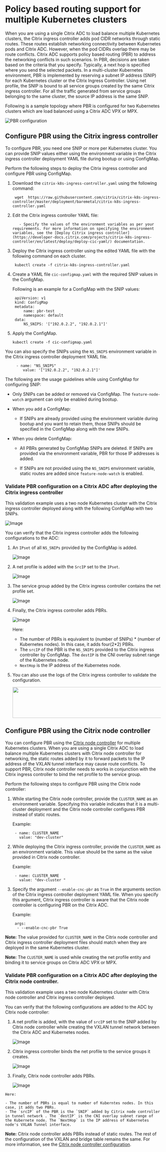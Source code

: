 # Policy based routing support for multiple Kubernetes clusters

When you are using a single Citrix ADC to load balance multiple Kubernetes clusters, the Citrix ingress controller adds pod CIDR networks through static routes. These routes establish networking connectivity between Kubernetes pods and Citrix ADC. However, when the pod CIDRs overlap there may be route conflicts. Citrix ADC supports policy based routing (PBR) to address the networking conflicts in such scenarios. In PBR, decisions are taken based on the criteria that you specify. Typically, a next hop is specified where you send the selected packets. In a multi-cluster Kubernetes environment, PBR is implemented by reserving a subnet IP address (SNIP) for each Kubernetes cluster or the Citrix Ingress Controller. Using net profile, the SNIP is bound to all service groups created by the same Citrix ingress controller. For all the traffic generated from service groups belonging to the same cluster, the source IP address is the same SNIP.

Following is a sample topology where PBR is configured for two Kubernetes clusters which are load balanced using a Citrix ADC VPX or MPX.

![PBR configuration](../media/pbr.jpg)

## Configure PBR using the Citrix ingress controller

To configure PBR, you need one SNIP or more per Kubernetes cluster. You can provide SNIP values either using the environment variable in the Citrix ingress controller deployment YAML file during bootup or using ConfigMap.

Perform the following steps to deploy the Citrix ingress controller and configure PBR using ConfigMap.

1. Download the `citrix-k8s-ingress-controller.yaml` using the following command:

        wget  https://raw.githubusercontent.com/citrix/citrix-k8s-ingress-controller/master/deployment/baremetal/citrix-k8s-ingress-controller.yaml

2. Edit the Citrix ingress controller YAML file:
  
          - Specify the values of the environment variables as per your requirements. For more information on specifying the environment variables, see the [Deploy Citrix ingress controller](https://developer-docs.citrix.com/projects/citrix-k8s-ingress-controller/en/latest/deploy/deploy-cic-yaml/) documentation.

3. Deploy the Citrix ingress controller using the edited YAML file with the following command on each cluster.

        kubectl create -f citrix-k8s-ingress-controller.yaml

4. Create a YAML file `cic-configmap.yaml` with the required SNIP values in the ConfigMap.

    Following is an example for a ConfigMap with the SNIP values:

        
        apiVersion: v1
        kind: ConfigMap
        metadata:
            name: pbr-test
            namespace: default
        data:
            NS_SNIPS: '["192.0.2.2", "192.0.2.1"]'
        

5. Apply the ConfigMap.
   
       kubectl create -f cic-configmap.yaml

You can also specify the SNIPs using the `NS_SNIPS` environment variable in the Citrix ingress controller deployment YAML file.

         - name: "NS_SNIPS"
            value: '["192.0.2.2", "192.0.2.1"]'

The following are the usage guidelines while using ConfigMap for configuring SNIP:

- Only SNIPs can be added or removed via ConfigMap. The `feature-node-watch` argument can only be enabled during bootup.

- When you add a ConfigMap:
   
    - If SNIPs are already provided using the environment variable during bootup and you want to retain them, those SNIPs should be specified in the ConfigMap along with the new SNIPs.

- When you delete ConfigMap:
  
    - All PBRs generated by ConfigMap SNIPs are deleted. If SNIPs are provided via the environment variable, PBR for those IP addresses is added.

    - If SNIPs are not provided using the `NS_SNIPS` environment variable, static routes are added since `feature-node-watch` is enabled.


### Validate PBR configuration on a Citrix ADC after deploying the Citrix ingress controller

This validation example uses a two node Kubernetes cluster with the Citrix ingress controller deployed along with the following ConfigMap with two SNIPs.

   ![Image](https://user-images.githubusercontent.com/46886297/117246195-cf68b400-ae59-11eb-9986-14e53ae98701.png)

You can verify that the Citrix ingress controller adds the following configurations to the ADC:

 1. An `IPset` of all `NS_SNIPs` provided by the ConfigMap is added.
 
       ![Image](https://user-images.githubusercontent.com/46886297/117246342-19519a00-ae5a-11eb-8e65-70944c24ef51.png)

 2. A net profile is added with the `SrcIP` set to the `IPset`.

       ![Image](https://user-images.githubusercontent.com/46886297/117246445-4736de80-ae5a-11eb-8f0e-fd1829d6343d.png)

 3. The service group added by the Citrix ingress controller contains the net profile set.

       ![Image](https://user-images.githubusercontent.com/46886297/117246742-c4faea00-ae5a-11eb-8e1d-fe0878066b6c.png)

4. Finally, the Citrix ingress controller adds PBRs.

    ![Image](https://user-images.githubusercontent.com/46886297/117247049-3c307e00-ae5b-11eb-8130-2895384113ce.png)
    
    Here:
    - The number of PBRs is equivalent to (number of SNIPs) * (number of Kubernetes nodes). In this case, it adds four(2*2) PBRs.
    - The `srcIP` of the PBR is the `NS_SNIPS` provided to the Citrix ingress controller by ConfigMap. The `destIP` is the CNI overlay subnet range of the Kubernetes node.
    - `NextHop` is the IP address of the Kubernetes node. 

5. You can also use the logs of the Citrix ingress controller to validate the configuration.

     <img src="https://user-images.githubusercontent.com/46886297/117247896-b1e91980-ae5c-11eb-8fbb-177c1db7ceb2.png" width="1200" height="100">

## Configure PBR using the Citrix node controller

You can configure PBR using the [Citrix node controller](https://github.com/citrix/citrix-k8s-node-controller) for multiple Kubernetes clusters. When you are using a single Citrix ADC to load balance multiple Kubernetes clusters with Citrix node controller for networking, the static routes added by it to forward packets to the IP address of the VXLAN tunnel interface may cause route conflicts. To support PBR, Citrix node controller needs to works in conjunction with the Citrix ingress controller to bind the net profile to the service group. 

Perform the following steps to configure PBR using the Citrix node controller:

1. While starting the Citrix node controller, provide the `CLUSTER_NAME` as an environment variable. Specifying this variable indicates that it is a multi-cluster deployment and the Citrix node controller configures PBR instead of static routes.  
    
    Example:

        - name: CLUSTER_NAME 
          value: "dev-cluster"

2. While deploying the Citrix ingress controller, provide the `CLUSTER_NAME` as an environment variable. This value should be the same as the value provided in Citrix node controller.

    Example:  

        - name: CLUSTER_NAME  
          value: "dev-cluster "

1. Specify the argument `--enable-cnc-pbr` as `True` in the arguments section of the Citrix ingress controller deployment YAML file. When you specify this argument, Citrix ingress controller is aware that the Citrix node controller is configuring PBR on the Citrix ADC.

    Example:

        args: 
         - --enable-cnc-pbr True          

**Note:** The value provided for `CLUSTER_NAME` in the Citrix node controller and Citrix ingress controller deployment files should match when they are deployed in the same Kubernetes cluster.

**Note:** The `CLUSTER_NAME` is used while creating the net profile entity and binding it to service groups on Citrix ADC VPX or MPX.

### Validate PBR configuration on a Citrix ADC after deploying the Citrix node controller.

This validation example uses a two node Kubernetes cluster with Citrix node controller and Citrix ingress controller deployed. 

You can verify that the following configurations are added to the ADC by Citrix node controller:

  1. A net profile is added, with the value of `srcIP` set to the SNIP added by Citrix node controller while creating the VXLAN tunnel network between the Citrix ADC and Kubernetes nodes.
  
     ![Image](https://user-images.githubusercontent.com/46886297/117264605-03030880-ae71-11eb-81a1-827e58778b2e.png)

  2. Citrix ingress controller binds the net profile to the service groups it creates.

     ![Image](https://user-images.githubusercontent.com/46886297/117264747-262db800-ae71-11eb-8751-43a1f8161ef9.png)
  
  3. Finally, Citrix node controller adds PBRs.

     ![Image](https://user-images.githubusercontent.com/46886297/117265066-7a389c80-ae71-11eb-82ce-247a9ded3b23.png)
     
    Here:

    - The number of PBRs is equal to number of Kuberntes nodes. In this case, it adds two PBRs.
    - The `srcIP` of the PBR is the `SNIP` added by Citrix node controller in tunnel network . The `destIP` is the CNI overlay subnet range of the Kubernete node. The `NextHop` is the IP address of Kubernetes node's VXLAN Tunnel interface. 
        

**Note:** Citrix node controller adds PBRs instead of static routes. The rest of the configuration of the VXLAN and bridge table remains the same. For more information, see the [Citrix node controller configuration](https://github.com/citrix/citrix-k8s-node-controller/tree/master/deploy#verify-the-deployment). 
